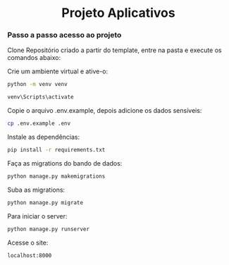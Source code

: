 <h1 align="center"> Projeto Aplicativos</h1>

### Passo a passo acesso ao projeto

Clone Repositório criado a partir do template, entre na pasta e execute os comandos abaixo:

Crie um ambiente virtual e ative-o:
```sh
python -m venv venv
```

```sh
venv\Scripts\activate
```

Copie o arquivo .env.example, depois adicione os dados sensíveis:
```sh
cp .env.example .env
```

Instale as dependências:
```sh
pip install -r requirements.txt
```

Faça as migrations do bando de dados:
```sh
python manage.py makemigrations
```

Suba as migrations:
```sh
python manage.py migrate
```

Para iniciar o server:
```sh
python manage.py runserver
```

Acesse o site:
```sh
localhost:8000
```
